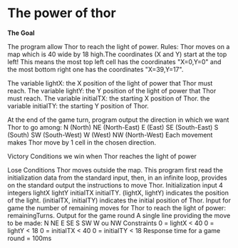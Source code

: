 # The power of thor
**The Goal**

The program allow Thor to reach the light of power. 
Rules: Thor moves on a map which is 40 wide by 18 high.The coordinates (X and Y) start at the top left!
This means the most top left cell has the coordinates "X=0,Y=0" and the most bottom right one has the coordinates "X=39,Y=17".

The variable lightX: the X position of the light of power that Thor must reach.
The variable lightY: the Y position of the light of power that Thor must reach. 
The variable initialTX: the starting X position of Thor. the variable initialTY: the starting Y position of Thor. 

At the end of the game turn, program output the direction in which we want Thor to go among:
N (North) NE (North-East) E (East) SE (South-East) S (South) SW (South-West) W (West) NW (North-West) Each movement makes Thor move by 1 cell
in the chosen direction.

Victory Conditions we win when Thor reaches the light of power

Lose Conditions Thor moves outside the map.
This program first read the initialization data from the standard input, then, in an infinite loop,
provides on the standard output the instructions to move Thor. 
Initialization input 4 integers lightX lightY initialTX initialTY.
(lightX, lightY) indicates the position of the light.
(initialTX, initialTY) indicates the initial position of Thor.
Input for game the number of remaining moves for Thor to reach the light of power: remainingTurns.
 Output for the game round A single line providing the move to be made: N NE E SE S SW W ou NW
Constraints 0 = lightX < 40 0 = lightY < 18 0 = initialTX < 40 0 = initialTY < 18 Response time for a game round = 100ms

